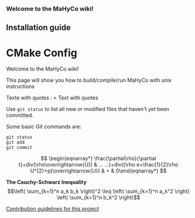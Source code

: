### Welcome to the MaHyCo wiki!
## Installation guide
# CMake Config

Welcome to the MaHyCo wiki!

This page will show you how to build/compile/run MaHyCo with unix instructions 

Texte with quotes : > Text with quotes

Use `git status` to list all new or modified files that haven't yet been committed.

Some basic Git commands are:
```
git status
git add
git commit
```

$$
\begin{eqnarray*}
\frac{\partial\rho}{\partial t}+div(\rho\overrightarrow{U}) & ...
...)+div((\rho e+\frac{1}{2}\rho U^{2}+p)\overrightarrow{U}) & = & 0\end{eqnarray*}
$$

**The Cauchy-Schwarz Inequality**
$$\left( \sum_{k=1}^n a_k b_k \right)^2 \leq \left( \sum_{k=1}^n a_k^2 \right) \left( \sum_{k=1}^n b_k^2 \right)$$

[Contribution guidelines for this project](docs/CONTRIBUTING.md)
